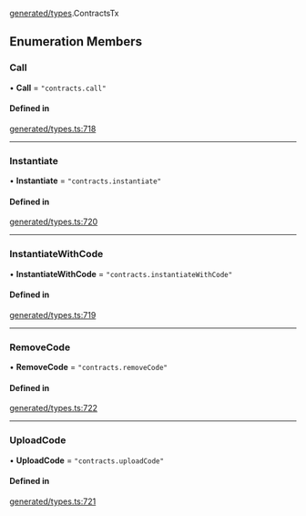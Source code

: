 [generated/types](../../../Modules/Generated/Types.md).ContractsTx

## Enumeration Members

### Call

• **Call** = ``"contracts.call"``

#### Defined in

[generated/types.ts:718](https://github.com/PolymeshAssociation/polymesh-sdk/blob/15be87e8/src/generated/types.ts#L718)

___

### Instantiate

• **Instantiate** = ``"contracts.instantiate"``

#### Defined in

[generated/types.ts:720](https://github.com/PolymeshAssociation/polymesh-sdk/blob/15be87e8/src/generated/types.ts#L720)

___

### InstantiateWithCode

• **InstantiateWithCode** = ``"contracts.instantiateWithCode"``

#### Defined in

[generated/types.ts:719](https://github.com/PolymeshAssociation/polymesh-sdk/blob/15be87e8/src/generated/types.ts#L719)

___

### RemoveCode

• **RemoveCode** = ``"contracts.removeCode"``

#### Defined in

[generated/types.ts:722](https://github.com/PolymeshAssociation/polymesh-sdk/blob/15be87e8/src/generated/types.ts#L722)

___

### UploadCode

• **UploadCode** = ``"contracts.uploadCode"``

#### Defined in

[generated/types.ts:721](https://github.com/PolymeshAssociation/polymesh-sdk/blob/15be87e8/src/generated/types.ts#L721)
